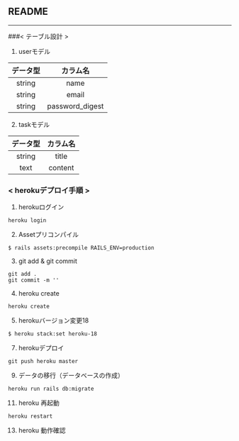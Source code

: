 ## README
---
###< テーブル設計 >
1. userモデル

| データ型 | カラム名
|:---:|:---:|
|string |name |
|string |email |
|string |password_digest |
2. taskモデル
   
|データ型|カラム名|
|:---:|:---:|
|string|title|
|text|content|

### < herokuデプロイ手順 >
1. herokuログイン
```
heroku login
```
2. Assetプリコンパイル
```
$ rails assets:precompile RAILS_ENV=production
```
3. git add & git commit
```
git add .
git commit -m ''
```
4. heroku create
```
heroku create
```
5. herokuバージョン変更18
```
$ heroku stack:set heroku-18
```
7. herokuデプロイ
```
git push heroku master
```
9. データの移行（データベースの作成）
```
heroku run rails db:migrate
```
11. heroku 再起動
```
heroku restart
```
13. heroku 動作確認



